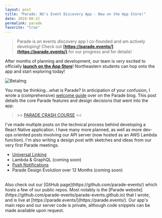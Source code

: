 ```yaml
---
layout: post
title: "Parade: NU's Event Discovery App - Now on the App Store!"
date: 2018-08-22
permalink: parade
favorite: "true"
---
```


> Parade is an events discovery app I co-founded and am actively developing!
> Check out **[https://parade.events/](https://parade.events/)** for our progress and for details!

After months of planning and development, our team is _very_ excited to officially **[launch on the App Store](https://itunes.apple.com/us/app/parade-events/id1380171412?ls=1&mt=8)**! Northeastern students can hop onto the app
and start exploring today!

![BetaImg](https://parade.events//blog/assets/resources-welcome/betaAd.png)

You may be thinking...what is Parade? In anticipation of your confusion, I wrote a (comprehensive) [welcome guide](https://parade.events/blog/welcome-guide) over on the Parade blog. This post details the core Parade features and design decisions that went into the app.

> \>\> [PARADE CRASH COURSE](https://parade.events/blog/welcome-guide) \<\<

I've made multiple posts on the technical process behind developing a React Native application. I have many more planned, as well as
more dev-ops oriented posts involving our API server (now hosted as an AWS Lambda function). I'm also writing a design post with sketches and
ideas from our very first Parade meetings.

- [Universal Linking]({{site.url}}/parade-linking)
- Lambda & GraphQL (coming soon)
- [Push Notifications]({{site.url}}/parade-push-notifications)
- Parade Design Evolution over 12 Months (coming soon)

<br>
Also check out our [GitHub page](https://github.com/parade-events/) which hosts a few of our public repos. Most notably is the [Parade website](https://github.com/parade-events/parade-events.github.io) that I wrote, and is live at [https://parade.events/](https://parade.events/).
Our app's main repo and our server code is private, although code snippets can be made available upon request.
